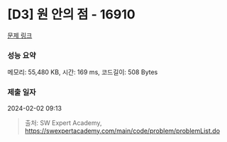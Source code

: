 # [D3] 원 안의 점 - 16910 

[문제 링크](https://swexpertacademy.com/main/code/problem/problemDetail.do?contestProbId=AYcllbDqUVgDFASR) 

### 성능 요약

메모리: 55,480 KB, 시간: 169 ms, 코드길이: 508 Bytes

### 제출 일자

2024-02-02 09:13



> 출처: SW Expert Academy, https://swexpertacademy.com/main/code/problem/problemList.do